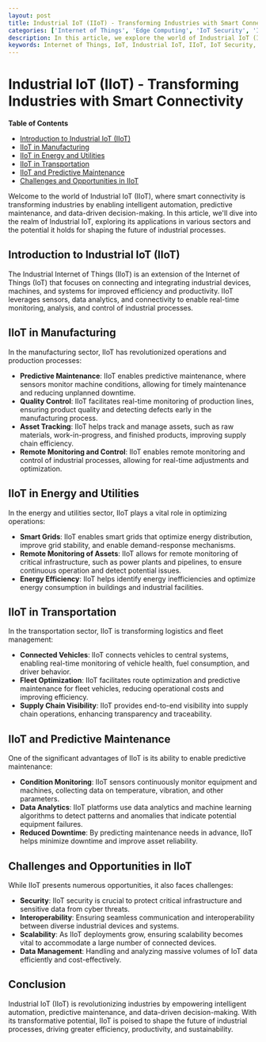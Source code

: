 ```yaml
---
layout: post
title: Industrial IoT (IIoT) - Transforming Industries with Smart Connectivity
categories: ['Internet of Things', 'Edge Computing', 'IoT Security', 'Industrial IoT', 'IoT Data Analytics']
description: In this article, we explore the world of Industrial IoT (IIoT) and how it is revolutionizing industries by enabling intelligent automation, predictive maintenance, and data-driven decision-making.
keywords: Internet of Things, IoT, Industrial IoT, IIoT, IoT Security, Edge Computing, IoT Data Analytics
---
```

# Industrial IoT (IIoT) - Transforming Industries with Smart Connectivity

**Table of Contents**

- [Introduction to Industrial IoT (IIoT)](#introduction-to-industrial-iot-iiot)
- [IIoT in Manufacturing](#iiot-in-manufacturing)
- [IIoT in Energy and Utilities](#iiot-in-energy-and-utilities)
- [IIoT in Transportation](#iiot-in-transportation)
- [IIoT and Predictive Maintenance](#iiot-and-predictive-maintenance)
- [Challenges and Opportunities in IIoT](#challenges-and-opportunities-in-iiot)

Welcome to the world of Industrial IoT (IIoT), where smart connectivity is transforming industries by enabling intelligent automation, predictive maintenance, and data-driven decision-making. In this article, we'll dive into the realm of Industrial IoT, exploring its applications in various sectors and the potential it holds for shaping the future of industrial processes.

## Introduction to Industrial IoT (IIoT)

The Industrial Internet of Things (IIoT) is an extension of the Internet of Things (IoT) that focuses on connecting and integrating industrial devices, machines, and systems for improved efficiency and productivity. IIoT leverages sensors, data analytics, and connectivity to enable real-time monitoring, analysis, and control of industrial processes.

## IIoT in Manufacturing

In the manufacturing sector, IIoT has revolutionized operations and production processes:

- **Predictive Maintenance**: IIoT enables predictive maintenance, where sensors monitor machine conditions, allowing for timely maintenance and reducing unplanned downtime.
- **Quality Control**: IIoT facilitates real-time monitoring of production lines, ensuring product quality and detecting defects early in the manufacturing process.
- **Asset Tracking**: IIoT helps track and manage assets, such as raw materials, work-in-progress, and finished products, improving supply chain efficiency.
- **Remote Monitoring and Control**: IIoT enables remote monitoring and control of industrial processes, allowing for real-time adjustments and optimization.

## IIoT in Energy and Utilities

In the energy and utilities sector, IIoT plays a vital role in optimizing operations:

- **Smart Grids**: IIoT enables smart grids that optimize energy distribution, improve grid stability, and enable demand-response mechanisms.
- **Remote Monitoring of Assets**: IIoT allows for remote monitoring of critical infrastructure, such as power plants and pipelines, to ensure continuous operation and detect potential issues.
- **Energy Efficiency**: IIoT helps identify energy inefficiencies and optimize energy consumption in buildings and industrial facilities.

## IIoT in Transportation

In the transportation sector, IIoT is transforming logistics and fleet management:

- **Connected Vehicles**: IIoT connects vehicles to central systems, enabling real-time monitoring of vehicle health, fuel consumption, and driver behavior.
- **Fleet Optimization**: IIoT facilitates route optimization and predictive maintenance for fleet vehicles, reducing operational costs and improving efficiency.
- **Supply Chain Visibility**: IIoT provides end-to-end visibility into supply chain operations, enhancing transparency and traceability.

## IIoT and Predictive Maintenance

One of the significant advantages of IIoT is its ability to enable predictive maintenance:

- **Condition Monitoring**: IIoT sensors continuously monitor equipment and machines, collecting data on temperature, vibration, and other parameters.
- **Data Analytics**: IIoT platforms use data analytics and machine learning algorithms to detect patterns and anomalies that indicate potential equipment failures.
- **Reduced Downtime**: By predicting maintenance needs in advance, IIoT helps minimize downtime and improve asset reliability.

## Challenges and Opportunities in IIoT

While IIoT presents numerous opportunities, it also faces challenges:

- **Security**: IIoT security is crucial to protect critical infrastructure and sensitive data from cyber threats.
- **Interoperability**: Ensuring seamless communication and interoperability between diverse industrial devices and systems.
- **Scalability**: As IIoT deployments grow, ensuring scalability becomes vital to accommodate a large number of connected devices.
- **Data Management**: Handling and analyzing massive volumes of IoT data efficiently and cost-effectively.

## Conclusion

Industrial IoT (IIoT) is revolutionizing industries by empowering intelligent automation, predictive maintenance, and data-driven decision-making. With its transformative potential, IIoT is poised to shape the future of industrial processes, driving greater efficiency, productivity, and sustainability.
